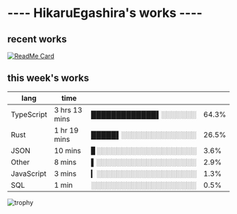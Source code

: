 # ---- HikaruEgashira's works ----

## recent works

[![ReadMe Card](https://github-readme-stats.vercel.app/api/pin/?username=twin-te&repo=twinte-front)](https://github.com/twin-te/twinte-front)

## this week's works

| lang        | time           |                       |        |
| ----------- | -------------- | --------------------- | ------ |
| TypeScript  | 3 hrs 13 mins  | █████████████▌░░░░░░░ |  64.3% |
| Rust        | 1 hr 19 mins   | █████▌░░░░░░░░░░░░░░░ |  26.5% |
| JSON        | 10 mins        | ▊░░░░░░░░░░░░░░░░░░░░ |   3.6% |
| Other       | 8 mins         | ▌░░░░░░░░░░░░░░░░░░░░ |   2.9% |
| JavaScript  | 3 mins         | ▎░░░░░░░░░░░░░░░░░░░░ |   1.3% |
| SQL         | 1 min          | ░░░░░░░░░░░░░░░░░░░░░ |   0.5% |

![trophy](https://github-profile-trophy.vercel.app/?username=HikaruEgashira&theme=onedark)
